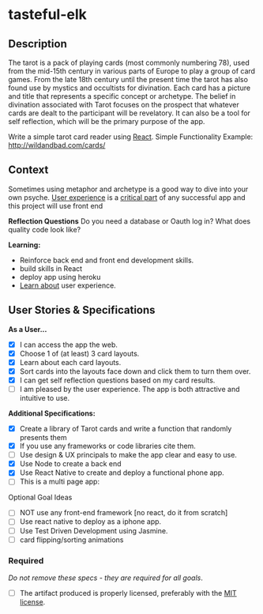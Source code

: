 # tasteful-elk

## Description

The tarot is a pack of playing cards (most commonly numbering 78), used from the mid-15th century in various parts of Europe to play a group of card games. From the late 18th century until the present time the tarot has also found use by mystics and occultists for divination. Each card has a picture and title that represents a specific concept or archetype. The belief in divination associated with Tarot focuses on the prospect that whatever cards are dealt to the participant will be revelatory. 
It can also be a tool for self reflection, which will be the primary purpose of the app.

Write a simple tarot card reader using [React](https://facebook.github.io/react).
Simple Functionality Example: http://wildandbad.com/cards/
## Context

Sometimes using metaphor and archetype is a good way to dive into your own psyche.
[User experience](https://en.wikipedia.org/wiki/User_experience) is a [critical part](https://designshack.net/articles/why-does-user-experience-matter/) of any successful app and this project will use front end

**Reflection Questions**
Do you need a database or Oauth log in?
What does quality code look like? 

**Learning:** 
- Reinforce back end and front end development skills.
- build skills in React
- deploy app using heroku
- [Learn about](http://www.jjg.net/elements/pdf/elements.pdf) user experience.
## User Stories & Specifications

**As a User...**
- [x] I can access the app the web.
- [x] Choose 1 of (at least) 3 card layouts.
- [x] Learn about each card layouts.
- [x] Sort cards into the layouts face down and click them to turn them over.
- [x] I can get self reflection questions based on my card results.
- [ ] I am pleased by the user experience. The app is both attractive and intuitive to use.

**Additional Specifications:**
- [x] Create a library of Tarot cards and write a function that randomly presents them
- [x]  If you use any frameworks or code libraries cite them.
- [ ] Use design & UX principals to make the app clear and easy to use.
- [x] Use Node to create a back end
- [x] Use React Native to create and deploy a functional phone app.
- [ ] This is a multi page app:

Optional Goal Ideas
- [ ]  NOT use any front-end framework [no react, do it from scratch]
- [ ] Use react native to deploy as a iphone app.
- [ ] Use Test Driven Development using Jasmine.
- [ ] card flipping/sorting animations
### Required

_Do not remove these specs - they are required for all goals_.
- [ ] The artifact produced is properly licensed, preferably with the [MIT license](https://opensource.org/licenses/MIT).
